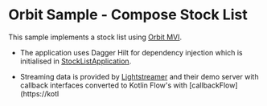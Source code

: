 # Orbit Sample - Compose Stock List

This sample implements a stock list using [Orbit MVI](https://github.com/orbit-mvi/orbit-mvi).

- The application uses Dagger Hilt for dependency injection which is initialised
  in [StockListApplication](app/src/main/kotlin/org/orbitmvi/orbit/sample/stocklist/StockListApplication.kt).

- Streaming data is provided by [Lightstreamer](https://lightstreamer.com) and
  their demo server with callback interfaces converted to Kotlin Flow's with
  [callbackFlow](https://kotl